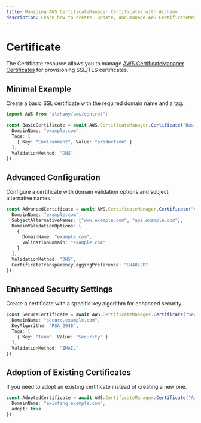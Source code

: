```yaml
---
title: Managing AWS CertificateManager Certificates with Alchemy
description: Learn how to create, update, and manage AWS CertificateManager Certificates using Alchemy Cloud Control.
---
```


# Certificate

The Certificate resource allows you to manage [AWS CertificateManager Certificates](https://docs.aws.amazon.com/certificatemanager/latest/userguide/) for provisioning SSL/TLS certificates. 

## Minimal Example

Create a basic SSL certificate with the required domain name and a tag.

```ts
import AWS from "alchemy/aws/control";

const BasicCertificate = await AWS.CertificateManager.Certificate("BasicCertificate", {
  DomainName: "example.com",
  Tags: [
    { Key: "Environment", Value: "production" }
  ],
  ValidationMethod: "DNS"
});
```

## Advanced Configuration

Configure a certificate with domain validation options and subject alternative names.

```ts
const AdvancedCertificate = await AWS.CertificateManager.Certificate("AdvancedCertificate", {
  DomainName: "example.com",
  SubjectAlternativeNames: ["www.example.com", "api.example.com"],
  DomainValidationOptions: [
    {
      DomainName: "example.com",
      ValidationDomain: "example.com"
    }
  ],
  ValidationMethod: "DNS",
  CertificateTransparencyLoggingPreference: "ENABLED"
});
```

## Enhanced Security Settings

Create a certificate with a specific key algorithm for enhanced security.

```ts
const SecureCertificate = await AWS.CertificateManager.Certificate("SecureCertificate", {
  DomainName: "secure.example.com",
  KeyAlgorithm: "RSA_2048",
  Tags: [
    { Key: "Team", Value: "Security" }
  ],
  ValidationMethod: "EMAIL"
});
```

## Adoption of Existing Certificates

If you need to adopt an existing certificate instead of creating a new one.

```ts
const AdoptedCertificate = await AWS.CertificateManager.Certificate("AdoptedCertificate", {
  DomainName: "existing.example.com",
  adopt: true
});
```